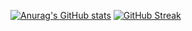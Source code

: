 [![Anurag's GitHub stats](https://github-readme-stats.vercel.app/api?username=dekapro9x&theme=radical&show_icons=true)](https://github.com/anuraghazra/github-readme-stats)
[![GitHub Streak](https://github-readme-streak-stats.herokuapp.com/?user=dekapro9x)](https://git.io/streak-stats)
